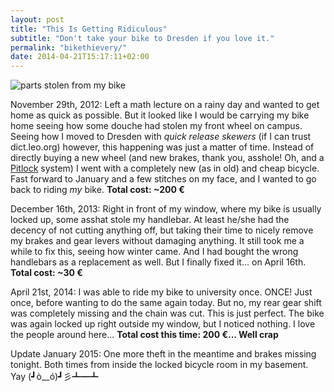 ```yaml
---
layout: post
title: "This Is Getting Ridiculous"
subtitle: "Don't take your bike to Dresden if you love it."
permalink: "bikethievery/"
date: 2014-04-21T15:17:11+02:00
---
```


![parts stolen from my bike](https://i.imgur.com/StbQbJN.jpg)

November 29th, 2012: Left a math lecture on a rainy day and wanted to get home as quick as possible. But it looked like I would be carrying my bike home seeing how some douche had stolen my front wheel on campus. Seeing how I moved to Dresden with *quick release skewers* (if I can trust dict.leo.org) however, this happening was just a matter of time.
Instead of directly buying a new wheel (and new brakes, thank you, asshole! Oh, and a [Pitlock](http://www.pitlock.de/) system) I went with a completely new (as in old) and cheap bicycle. Fast forward to January and a few stitches on my face, and I wanted to go back to riding *my* bike.
**Total cost: ~200 €**

December 16th, 2013: Right in front of my window, where my bike is usually locked up, some asshat stole my handlebar. At least he/she had the decency of not cutting anything off, but taking their time to nicely remove my brakes and gear levers without damaging anything. It still took me a while to fix this, seeing how winter came. And I had bought the wrong handlebars as a replacement as well. But I finally fixed it... on April 16th.
**Total cost: ~30 €**

April 21st, 2014: I was able to ride my bike to university once. ONCE! Just once, before wanting to do the same again today. But no, my rear gear shift was completely missing and the chain was cut. This is just perfect. The bike was again locked up right outside my window, but I noticed nothing. I love the people around here...
**Total cost this time: 200 €... Well crap**

Update January 2015: One more theft in the meantime and brakes missing tonight. Both times from inside the locked bicycle room in my basement. Yay (┛ò__ó)┛彡┻━┻
